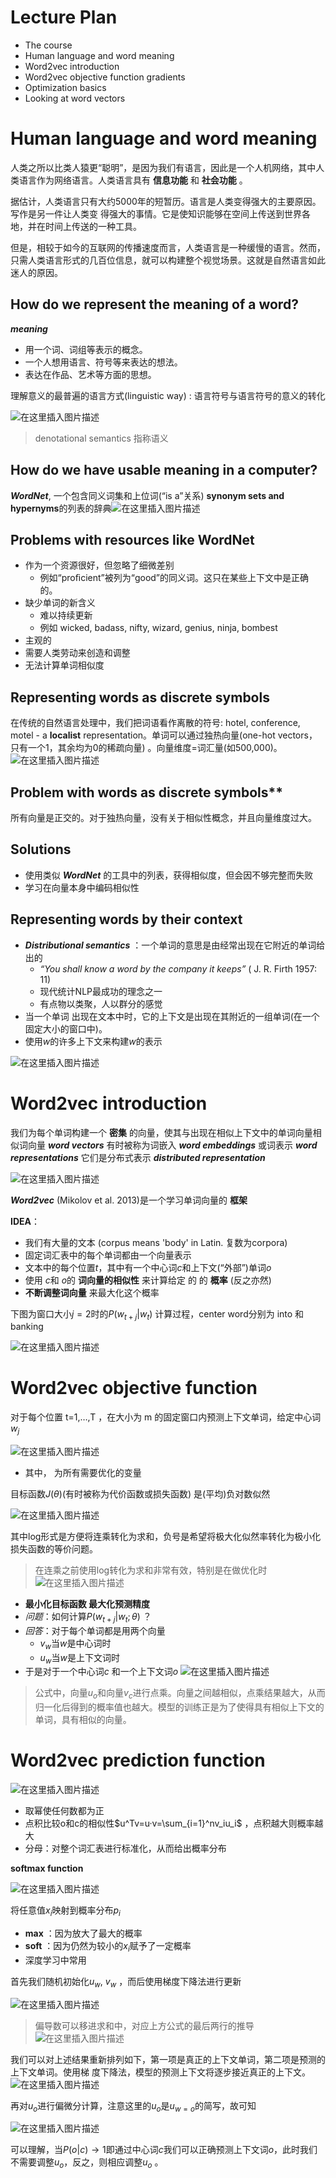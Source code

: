 ﻿# Lecture Plan

- The course
- Human language and word meaning 
- Word2vec introduction
- Word2vec objective function gradients 
- Optimization basics
- Looking at word vectors

# Human language and word meaning

⼈类之所以⽐类⼈猿更“聪明”，是因为我们有语⾔，因此是⼀个⼈机⽹络，其中⼈类语⾔作为⽹络语⾔。⼈类语⾔具有 **信息功能** 和 **社会功能** 。

据估计，⼈类语⾔只有⼤约5000年的短暂历。语⾔是⼈类变得强⼤的主要原因。写作是另⼀件让⼈类变 得强⼤的事情。它是使知识能够在空间上传送到世界各地，并在时间上传送的⼀种⼯具。

但是，相较于如今的互联⽹的传播速度⽽⾔，⼈类语⾔是⼀种缓慢的语⾔。然⽽，只需⼈类语⾔形式的⼏百位信息，就可以构建整个视觉场景。这就是⾃然语⾔如此迷⼈的原因。

## How do we represent the meaning of a word?

 ***meaning***
- ⽤⼀个词、词组等表示的概念。
- ⼀个⼈想⽤语⾔、符号等来表达的想法。
- 表达在作品、艺术等⽅⾯的思想。

理解意义的最普遍的语⾔⽅式(linguistic way) : 语⾔符号与语⾔符号的意义的转化


![在这里插入图片描述](https://img-blog.csdnimg.cn/2021021020173886.png#pic_center)


> denotational semantics 指称语义

## How do we have usable meaning in a computer?

***WordNet***, ⼀个包含同义词集和上位词(“is a”关系) **synonym sets and hypernyms**的列表的辞典![在这里插入图片描述](https://img-blog.csdnimg.cn/20210210201931391.png?x-oss-process=image/watermark,type_ZmFuZ3poZW5naGVpdGk,shadow_10,text_aHR0cHM6Ly9ibG9nLmNzZG4ubmV0L3dlaXhpbl80NDg1NzY4OA==,size_16,color_FFFFFF,t_70#pic_center)


## Problems with resources like WordNet

- 作为⼀个资源很好，但忽略了细微差别
  - 例如“proﬁcient”被列为“good”的同义词。这只在某些上下⽂中是正确的。
- 缺少单词的新含义
  - 难以持续更新
  - 例如 wicked, badass, nifty, wizard, genius, ninja, bombest
- 主观的
-  需要⼈类劳动来创造和调整
- ⽆法计算单词相似度

## Representing words as discrete symbols

在传统的⾃然语⾔处理中，我们把词语看作离散的符号: hotel, conference, motel - a **localist** representation。单词可以通过独热向量(one-hot vectors，只有⼀个1，其余均为0的稀疏向量) 。向量维度=词汇量(如500,000)。
![在这里插入图片描述](https://img-blog.csdnimg.cn/20210210202156798.png#pic_center)



## Problem with words as discrete symbols**

所有向量是正交的。对于独热向量，没有关于相似性概念，并且向量维度过⼤。

## Solutions

- 使⽤类似 ***WordNet*** 的⼯具中的列表，获得相似度，但会因不够完整⽽失败
- 学习在向量本身中编码相似性

## Representing words by their context

- ***Distributional semantics*** ：⼀个单词的意思是由经常出现在它附近的单词给出的
  - *“You shall know a word by the company it keeps”* ( J. R. Firth 1957: 11)
  - 现代统计NLP最成功的理念之⼀
  - 有点物以类聚，⼈以群分的感觉
- 当⼀个单词 出现在⽂本中时，它的上下⽂是出现在其附近的⼀组单词(在⼀个固定⼤⼩的窗口中)。
- 使⽤$w$的许多上下⽂来构建$w$的表示

![在这里插入图片描述](https://img-blog.csdnimg.cn/202102102025126.png#pic_center)


# Word2vec introduction

我们为每个单词构建⼀个 **密集** 的向量，使其与出现在相似上下⽂中的单词向量相似词向量 ***word vectors*** 有时被称为词嵌⼊ ***word embeddings*** 或词表示 ***word representations***
它们是分布式表示 ***distributed representation***

![在这里插入图片描述](https://img-blog.csdnimg.cn/20210210202546966.png#pic_center)


***Word2vec*** (Mikolov et al. 2013)是⼀个学习单词向量的 **框架**

**IDEA**：

- 我们有⼤量的⽂本 (corpus means 'body' in Latin. 复数为corpora) 
- 固定词汇表中的每个单词都由⼀个向量表示
- ⽂本中的每个位置$t$，其中有⼀个中⼼词$c$和上下⽂(“外部”)单词$o$
- 使⽤ $c$和 $o$的 **词向量的相似性** 来计算给定 的 的 **概率** (反之亦然) 
- **不断调整词向量** 来最⼤化这个概率

下图为窗⼝⼤⼩$j=2$时的$P(w_{t+j}|w_t)$ 计算过程，center word分别为 into 和 banking

![在这里插入图片描述](https://img-blog.csdnimg.cn/20210210202926686.png?x-oss-process=image/watermark,type_ZmFuZ3poZW5naGVpdGk,shadow_10,text_aHR0cHM6Ly9ibG9nLmNzZG4ubmV0L3dlaXhpbl80NDg1NzY4OA==,size_16,color_FFFFFF,t_70#pic_center)


# Word2vec objective function

对于每个位置 t=1,…,T ，在⼤⼩为 m 的固定窗⼝内预测上下⽂单词，给定中⼼词$w_j$

![在这里插入图片描述](https://img-blog.csdnimg.cn/2021021020304695.png#pic_center)


- 其中， 为所有需要优化的变量

⽬标函数$J(\theta)$(有时被称为代价函数或损失函数) 是(平均)负对数似然

![在这里插入图片描述](https://img-blog.csdnimg.cn/20210210203318604.png#pic_center)

其中log形式是⽅便将连乘转化为求和，负号是希望将极⼤化似然率转化为极⼩化损失函数的等价问题。

> 在连乘之前使⽤log转化为求和⾮常有效，特别是在做优化时
![在这里插入图片描述](https://img-blog.csdnimg.cn/20210210203416424.png#pic_center)

-  **最⼩化⽬标函数 最⼤化预测精度**
- *问题*：如何计算$P(w_{t+j}|w_t; \theta)$ ？ 
- *回答*：对于每个单词都是⽤两个向量
  - $v_w$当$w$是中⼼词时
  - $u_w$当$w$是上下⽂词时
- 于是对于⼀个中⼼词$c$ 和⼀个上下⽂词$o$
![在这里插入图片描述](https://img-blog.csdnimg.cn/20210210203911435.png#pic_center)

> 公式中，向量$u_o$和向量$v_c$进⾏点乘。向量之间越相似，点乘结果越⼤，从⽽归⼀化后得到的概率值也越⼤。模型的训练正是为了使得具有相似上下⽂的单词，具有相似的向量。

# Word2vec prediction function

![在这里插入图片描述](https://img-blog.csdnimg.cn/20210210204203591.png#pic_center)


- 取幂使任何数都为正
- 点积⽐较o和c的相似性$u^Tv=u·v=\sum_{i=1}^nv_iu_i$ ，点积越⼤则概率越⼤
- 分⺟：对整个词汇表进⾏标准化，从⽽给出概率分布

**softmax function**

![在这里插入图片描述](https://img-blog.csdnimg.cn/20210210204401624.png#pic_center)


将任意值$x_i$映射到概率分布$p_i$

- **max** ：因为放⼤了最⼤的概率
- **soft** ：因为仍然为较⼩的$x_i$赋予了⼀定概率
- 深度学习中常⽤

⾸先我们随机初始化$u_w,\ v_w$ ，⽽后使⽤梯度下降法进⾏更新

![在这里插入图片描述](https://img-blog.csdnimg.cn/20210210204557181.png?x-oss-process=image/watermark,type_ZmFuZ3poZW5naGVpdGk,shadow_10,text_aHR0cHM6Ly9ibG9nLmNzZG4ubmV0L3dlaXhpbl80NDg1NzY4OA==,size_16,color_FFFFFF,t_70#pic_center)


> 偏导数可以移进求和中，对应上⽅公式的最后两⾏的推导
![在这里插入图片描述](https://img-blog.csdnimg.cn/20210210204606998.png#pic_center)

我们可以对上述结果重新排列如下，第⼀项是真正的上下⽂单词，第⼆项是预测的上下⽂单词。使⽤梯 度下降法，模型的预测上下⽂将逐步接近真正的上下⽂。
![在这里插入图片描述](https://img-blog.csdnimg.cn/20210210204704599.png?x-oss-process=image/watermark,type_ZmFuZ3poZW5naGVpdGk,shadow_10,text_aHR0cHM6Ly9ibG9nLmNzZG4ubmV0L3dlaXhpbl80NDg1NzY4OA==,size_16,color_FFFFFF,t_70#pic_center)

再对$u_o$进⾏偏微分计算，注意这⾥的$u_o$是$u_{w=o}$的简写，故可知

![在这里插入图片描述](https://img-blog.csdnimg.cn/20210210204844369.png?x-oss-process=image/watermark,type_ZmFuZ3poZW5naGVpdGk,shadow_10,text_aHR0cHM6Ly9ibG9nLmNzZG4ubmV0L3dlaXhpbl80NDg1NzY4OA==,size_16,color_FFFFFF,t_70#pic_center)

可以理解，当$P(o|c)\rightarrow 1$即通过中⼼词$c$我们可以正确预测上下⽂词$o$，此时我们不需要调整$u_o$，反之，则相应调整$u_o$ 。